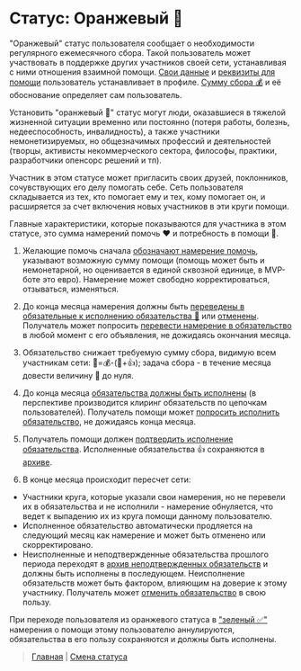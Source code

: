 # Статус: Оранжевый 🔆

"Оранжевый" статус пользователя сообщает о необходимости регулярного ежемесячного сбора. Такой пользователь может участвовать в поддержке других участников своей сети, устанавливая с ними отношения взаимной помощи. [Свои данные](../actions/change_chat_link.md) и [реквизиты для помощи](../actions/change_requisites.md) пользователь устанавливает в профиле. [Сумму сбора 💰](../actions/change_status.md) и её обоснование определяет сам пользователь. 

Установить "оранжевый 🔆" статус могут люди, оказавшиеся в тяжелой жизненной ситуации временно или постоянно (потеря работы, болезнь, недееспособность, инвалидность), а также участники немонетизируемых, но общезначимых профессий и деятельностей (творцы, активисты некоммерческого сектора, философы, практики, разработчики опенсорс решений и тп). 

Участник в этом статусе может пригласить своих друзей, поклонников, сочувствующих его делу помогать себе. Сеть пользователя складывается из тех, кто помогает ему и тех, кому помогает он, и расширяется за счет включения новых участников в эти круги помощи. 

Главные характеристики, которые показываются для участника в этом статусе, это сумма намерений помочь ❤️ и потребность в помощи 🙏. 
1) Желающие помочь сначала [обозначают намерение  помочь](../actions/create_intent.md), указывают возможную сумму помощи (помощь может быть и немонетарной, но оценивается в единой сквозной единице, в MVP-боте это евро). Намерение может свободно корректироваться, отзываться, изменяться. 
2) До конца месяца намерения должны быть [переведены в обязательные к исполнению обязательства 🤝](../actions/creation_of_obligation.md) или [отменены](../actions/correction_my_intention.md). Получатель может попросить [перевести намерение в обязательство](../actions/request_for_transfer.md) в любой момент с его объявления, не дожидаясь окончания месяца.
3) Обязательство снижает требуемую сумму сбора, видимую всем участникам сети: 🙏=💰-(🤝+👍); задача сбора - в течение месяца довести величину 🙏 до нуля.
4) До конца месяца [обязательства должны быть исполнены](../actions/money_transfer.md) (в перспективе производится клиринг обязательств по цепочкам пользователей). Получатель помощи может [попросить исполнить обязательство](../actions/request_for_execution.md), не дожидаясь конца месяца.
5) Получатель помощи должен [подтвердить исполнение обязательства](../actions/confirmation_of_transfer.md). Исполненные обязательства 👍 сохраняются в [архиве](../actions/archive_my.md).

6) В конце месяца происходит пересчет сети:
- Участники круга, которые указали свои намерения, но не перевели их в обязательства и не исполнили - намерение обнуляется, что ведет к выпадению их из круга помощи данному пользователю.
- Исполненное обязательство автоматически продляется на следующий месяц как намерение и может быть отменено или скорректировано.
- Неисполненные и неподтвержденные обязательства прошлого периода переходят в [архив неподтвержденных обязательств](../actions/archive.md) и должны быть исполнены в последующем. Неисполнение обязательств может быть фактором, влияющим на доверие к этому участнику. Получатель может [отменить обязательство](../actions/save_obligation.md) в свою пользу.

При переходе пользователя из оранжевого статуса в ["зеленый ✅"](../statuses/green.md) намерения о помощи этому пользователю аннулируются, обязательства в его пользу сохраняются и должны быть исполнены. 

> [Главная](../index.md) |
> [Смена статуса](../actions/change_status.md)
